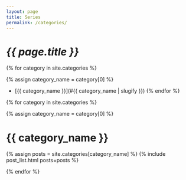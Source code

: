 ```yaml
---
layout: page
title: Series
permalink: /categories/
---
```


# ***{{ page.title }}***
{% for category in site.categories %} 

{% assign category_name = category[0] %}
* [{{ category_name }}](#{{ category_name | slugify }})
{% endfor %}


{% for category in site.categories %} 

{% assign category_name = category[0] %}
# {{ category_name }}

{% assign posts = site.categories[category_name] %}
{% include post_list.html posts=posts %}

{% endfor %}
